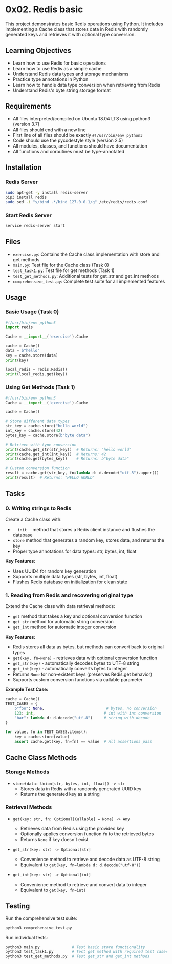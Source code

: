 # 0x02. Redis basic

This project demonstrates basic Redis operations using Python. It includes implementing a Cache class that stores data in Redis with randomly generated keys and retrieves it with optional type conversion.

## Learning Objectives

- Learn how to use Redis for basic operations
- Learn how to use Redis as a simple cache
- Understand Redis data types and storage mechanisms
- Practice type annotations in Python
- Learn how to handle data type conversion when retrieving from Redis
- Understand Redis's byte string storage format

## Requirements

- All files interpreted/compiled on Ubuntu 18.04 LTS using python3 (version 3.7)
- All files should end with a new line
- First line of all files should be exactly `#!/usr/bin/env python3`
- Code should use the pycodestyle style (version 2.5)
- All modules, classes, and functions should have documentation
- All functions and coroutines must be type-annotated

## Installation

### Redis Server

```bash
sudo apt-get -y install redis-server
pip3 install redis
sudo sed -i "s/bind .*/bind 127.0.0.1/g" /etc/redis/redis.conf
```

### Start Redis Server

```bash
service redis-server start
```

## Files

- `exercise.py`: Contains the Cache class implementation with store and get methods
- `main.py`: Test file for the Cache class (Task 0)
- `test_task1.py`: Test file for get methods (Task 1)
- `test_get_methods.py`: Additional tests for get_str and get_int methods
- `comprehensive_test.py`: Complete test suite for all implemented features

## Usage

### Basic Usage (Task 0)
```python
#!/usr/bin/env python3
import redis

Cache = __import__('exercise').Cache

cache = Cache()
data = b"hello"
key = cache.store(data)
print(key)

local_redis = redis.Redis()
print(local_redis.get(key))
```

### Using Get Methods (Task 1)
```python
#!/usr/bin/env python3
Cache = __import__('exercise').Cache

cache = Cache()

# Store different data types
str_key = cache.store("hello world")
int_key = cache.store(42)
bytes_key = cache.store(b"byte data")

# Retrieve with type conversion
print(cache.get_str(str_key))  # Returns: "hello world"
print(cache.get_int(int_key))  # Returns: 42
print(cache.get(bytes_key))    # Returns: b"byte data"

# Custom conversion function
result = cache.get(str_key, fn=lambda d: d.decode("utf-8").upper())
print(result)  # Returns: "HELLO WORLD"
```

## Tasks

### 0. Writing strings to Redis

Create a Cache class with:
- `__init__` method that stores a Redis client instance and flushes the database
- `store` method that generates a random key, stores data, and returns the key
- Proper type annotations for data types: str, bytes, int, float

**Key Features:**
- Uses UUID4 for random key generation
- Supports multiple data types (str, bytes, int, float)
- Flushes Redis database on initialization for clean state

### 1. Reading from Redis and recovering original type

Extend the Cache class with data retrieval methods:
- `get` method that takes a key and optional conversion function
- `get_str` method for automatic string conversion
- `get_int` method for automatic integer conversion

**Key Features:**
- Redis stores all data as bytes, but methods can convert back to original types
- `get(key, fn=None)` - retrieves data with optional conversion function
- `get_str(key)` - automatically decodes bytes to UTF-8 string
- `get_int(key)` - automatically converts bytes to integer
- Returns `None` for non-existent keys (preserves Redis.get behavior)
- Supports custom conversion functions via callable parameter

**Example Test Case:**
```python
cache = Cache()
TEST_CASES = {
    b"foo": None,                           # bytes, no conversion
    123: int,                              # int with int conversion
    "bar": lambda d: d.decode("utf-8")     # string with decode
}

for value, fn in TEST_CASES.items():
    key = cache.store(value)
    assert cache.get(key, fn=fn) == value  # All assertions pass
```

## Cache Class Methods

### Storage Methods
- `store(data: Union[str, bytes, int, float]) -> str`
  - Stores data in Redis with a randomly generated UUID key
  - Returns the generated key as a string

### Retrieval Methods
- `get(key: str, fn: Optional[Callable] = None) -> Any`
  - Retrieves data from Redis using the provided key
  - Optionally applies conversion function `fn` to the retrieved bytes
  - Returns `None` if key doesn't exist

- `get_str(key: str) -> Optional[str]`
  - Convenience method to retrieve and decode data as UTF-8 string
  - Equivalent to `get(key, fn=lambda d: d.decode("utf-8"))`

- `get_int(key: str) -> Optional[int]`
  - Convenience method to retrieve and convert data to integer
  - Equivalent to `get(key, fn=int)`

## Testing

Run the comprehensive test suite:
```bash
python3 comprehensive_test.py
```

Run individual tests:
```bash
python3 main.py              # Test basic store functionality
python3 test_task1.py        # Test get method with required test cases
python3 test_get_methods.py  # Test get_str and get_int methods
```
